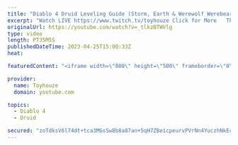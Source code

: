 ```yaml
---
title: "Diablo 4 Druid Leveling Guide (Storm, Earth & Werewolf Werebear Shapeshifter Build)"
excerpt: "Watch LIVE https://www.twitch.tv/toyhouze Click for More   This video is the first in a series on the BEST leveling builds In ..."
originalUrl: https://youtube.com/watch?v=_tlkzBTWVlg
type: video
length: PT35M5S
publishedDateTime: 2023-04-25T15:00:33Z
heat: 

featuredContent: "<iframe width=\"800\" height=\"500\" frameborder=\"0\" src=\"https://www.youtube.com/embed/_tlkzBTWVlg\" allow=\"accelerometer; autoplay; encrypted-media; gyroscope; picture-in-picture\" allowfullscreen></iframe>"

provider:
  name: Toyhouze
  domain: youtube.com

topics:
  - Diablo 4
  - Druid

secured: "zoTdksV6l74dt+tca3MGsSw8b8a87an+5qH7ZBeicpeurvPVrNn4YuczhNkEcCw5HnkOdho5WpMo2ok0E/3qsuydV7B0Fnkspch58ITLeQcEpBArB8dzLg1ZcvTeMxpU/+n0oyhtL4H7w2cJ4jyvIJ1scLVkt84uJln1csRcFAbUPy/NkktawXYEeOCidiSd7wMqPLGlq8bxGdp6KHHK52aZ5F3M7Q5lka5MaE5G31HUh5zSe2e9m1k2BZ/GsxFlcMPpO4AwsvG9JDF/7ZXHZ5s7at+fW/P4DFg1woKlw5at0n1ODog7LsWC7dV4ZF+AsQx9bjdpQCK1jI3dF+IjJKKmDlpwc0BYHBEokKq/5+1NM8+hXGdHYhqsYXlQwZLrr1HV1t7DteiBxjJgyRc1lmGRnQzLIrp9RA6W2PVVJvQ=;QKsNrCYDYZp/Yp/7Dp/Qhw=="
---
```


